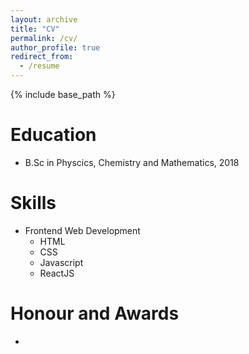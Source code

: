 ```yaml
---
layout: archive
title: "CV"
permalink: /cv/
author_profile: true
redirect_from:
  - /resume
---
```


{% include base_path %}

Education
======
* B.Sc in Physcics, Chemistry and Mathematics, 2018
  
Skills
======
* Frontend Web Development
  * HTML
  * CSS
  * Javascript
  * ReactJS

Honour and Awards
======
* 
